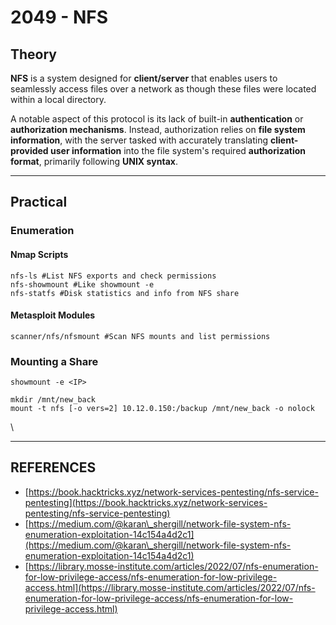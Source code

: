 # 2049 - NFS

## Theory

**NFS** is a system designed for **client/server** that enables users to seamlessly access files over a network as though these files were located within a local directory.

A notable aspect of this protocol is its lack of built-in **authentication** or **authorization mechanisms**. Instead, authorization relies on **file system information**, with the server tasked with accurately translating **client-provided user information** into the file system's required **authorization format**, primarily following **UNIX syntax**.



***

## Practical

### Enumeration

#### Nmap Scripts

```
nfs-ls #List NFS exports and check permissions
nfs-showmount #Like showmount -e
nfs-statfs #Disk statistics and info from NFS share
```

#### Metasploit Modules

```
scanner/nfs/nfsmount #Scan NFS mounts and list permissions
```

### Mounting a Share

```
showmount -e <IP>

mkdir /mnt/new_back
mount -t nfs [-o vers=2] 10.12.0.150:/backup /mnt/new_back -o nolock
```

\


***

## REFERENCES

* [https://book.hacktricks.xyz/network-services-pentesting/nfs-service-pentesting](https://book.hacktricks.xyz/network-services-pentesting/nfs-service-pentesting)
* [https://medium.com/@karan\_shergill/network-file-system-nfs-enumeration-exploitation-14c154a4d2c1](https://medium.com/@karan\_shergill/network-file-system-nfs-enumeration-exploitation-14c154a4d2c1)
* [https://library.mosse-institute.com/articles/2022/07/nfs-enumeration-for-low-privilege-access/nfs-enumeration-for-low-privilege-access.html](https://library.mosse-institute.com/articles/2022/07/nfs-enumeration-for-low-privilege-access/nfs-enumeration-for-low-privilege-access.html)

